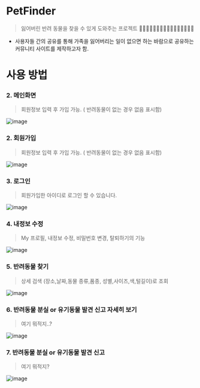 # PetFinder
> 잃어버린 반려 동물을 찾을 수 있게 도와주는 프로젝트 🦊🐵🐶🐺🐱🦁🐯🦒🦝🐮🐷🐗🐭🐹🐰🐻
> 
+ 사용자들 간의 공유를 통해 가족을 잃어버리는 일이 없으면 하는 바람으로 
  공유하는 커뮤니티 사이트를 제작하고자 함.

# 사용 방법

### 2. 메인화면
> 회원정보 입력 후 가입 가능. ( 반려동물이 없는 경우 없음 표시함)

![image](https://user-images.githubusercontent.com/29085414/136134771-27487a9d-6e08-4abe-a6ca-b154201e5c01.png)

### 2. 회원가입
> 회원정보 입력 후 가입 가능. ( 반려동물이 없는 경우 없음 표시함)

![image](https://user-images.githubusercontent.com/29085414/136134241-76f92d46-d3ec-4411-a00b-8c81f9230169.png)
### 3. 로그인
> 회원가입한 아이디로 로그인 할 수 있습니다.

![image](https://user-images.githubusercontent.com/29085414/136134316-7278cdb7-e9fb-4fc0-a80d-a31ff7442d0b.png)

### 4. 내정보 수정
> My 프로필, 내정보 수정, 비밀번호 변경, 탈퇴하기의 기능 

![image](https://user-images.githubusercontent.com/29085414/136134440-449d7823-f8dd-4316-9e73-78c3852e5032.png)

### 5. 반려동물 찾기
> 상세 검색 (장소,날짜,동물 종류,품종, 성별,사이즈,색,털길이)로 조회

![image](https://user-images.githubusercontent.com/29085414/136135515-e27c1c41-849f-4e9d-b79a-239e3ee04f2e.png)

### 6. 반려동물 분실 or 유기동물 발견 신고 자세히 보기
> 여기 뭐적지..?

![image](https://user-images.githubusercontent.com/29085414/136136356-c3bd885e-c7ea-45e8-a40e-c3bf62ead293.png)


### 7. 반려동물 분실 or 유기동물 발견 신고
> 여기 뭐적지?

![image](https://user-images.githubusercontent.com/29085414/136135732-a498d7a5-b5f8-400c-84fe-4d17bab3c104.png)



